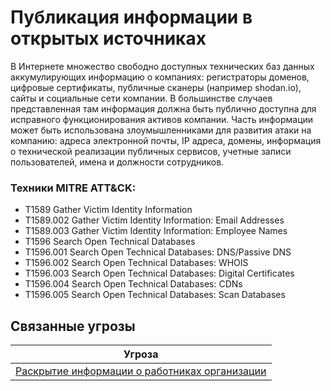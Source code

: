 # Публикация информации в открытых источниках

В Интернете множество свободно доступных технических баз данных аккумулирующих информацию о компаниях: регистраторы доменов, цифровые сертификаты, публичные сканеры (например shodan.io), сайты и социальные сети компании.
В большинстве случаев представленная там информация должна быть публично доступна для исправного функционирования активов компании.
Часть информации может быть использована злоумышленниками для развития атаки на компанию: адреса электронной почты, IP адреса, домены, информация о технической реализации публичных сервисов, учетные записи пользователей, имена и должности сотрудников.

### Техники MITRE ATT&CK:
+ T1589 Gather Victim Identity Information
+ T1589.002 Gather Victim Identity Information: Email Addresses
+ T1589.003 Gather Victim Identity Information: Employee Names
+ T1596 Search Open Technical Databases
+ T1596.001 Search Open Technical Databases: DNS/Passive DNS
+ T1596.002 Search Open Technical Databases: WHOIS
+ T1596.003 Search Open Technical Databases: Digital Certificates
+ T1596.004 Search Open Technical Databases: CDNs
+ T1596.005 Search Open Technical Databases: Scan Databases

## Связанные угрозы
|Угроза|
|-|
|[Раскрытие информации о работниках организации](/vkr/threats/page12)|